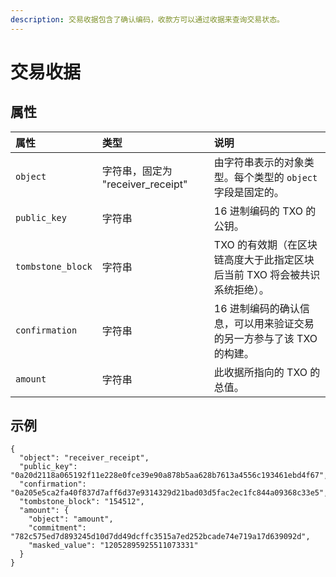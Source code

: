 ```yaml
---
description: 交易收据包含了确认编码，收款方可以通过收据来查询交易状态。
---
```


# 交易收据

## 属性

| 属性 | 类型 | 说明 |
| :--- | :--- | :--- |
| `object` | 字符串，固定为 "receiver\_receipt"  | 由字符串表示的对象类型。每个类型的 `object` 字段是固定的。 |
| `public_key` | 字符串 | 16 进制编码的 TXO 的公钥。 |
| `tombstone_block` | 字符串 | TXO 的有效期（在区块链高度大于此指定区块后当前 TXO 将会被共识系统拒绝）。|
| `confirmation` | 字符串 | 16 进制编码的确认信息，可以用来验证交易的另一方参与了该 TXO 的构建。 |
| `amount` | 字符串 | 此收据所指向的 TXO 的总值。 |

## 示例

```text
{
  "object": "receiver_receipt",
  "public_key": "0a20d2118a065192f11e228e0fce39e90a878b5aa628b7613a4556c193461ebd4f67",
  "confirmation": "0a205e5ca2fa40f837d7aff6d37e9314329d21bad03d5fac2ec1fc844a09368c33e5",
  "tombstone_block": "154512",
  "amount": {
    "object": "amount",
    "commitment": "782c575ed7d893245d10d7dd49dcffc3515a7ed252bcade74e719a17d639092d",
    "masked_value": "12052895925511073331"
  }
}
```

